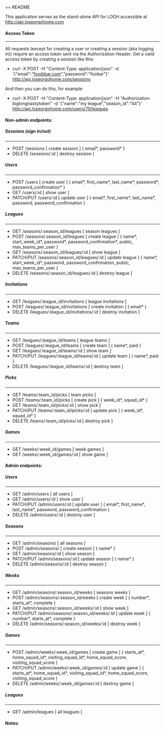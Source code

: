 == README

This application serves as the stand-alone API for LOGH accessible at http://api.loseorgohome.com

#### Access Token
---

All requests (except for creating a user or creating a session (aka logging in)) require an access token sent via the Authorization Header. Get a valid access token by creating a session like this:

- curl -X POST -H "Content-Type: application/json" -d '{"email":"foo@bar.com","password":"foobar"}' http://api.loseorgohome.com/sessions

And then you can do this, for example:

- curl -X POST -H "Content-Type: application/json" -H "Authorization: biglongnastytoken" -d '{"name":"my league","season_id":"44"}' http://api.loseorgohome.com/users/79/leagues

#### Non-admin endpoints:

##### Sessions (sign in/out)
---
* POST        /sessions                                   [ create session ] { email*, password* }
* DELETE      /sessions/:id                               [ destroy session ]

##### Users
---
* POST        /users                                       [ create user ] { email*, first_name*, last_name*, password*, password_confirmation* }
* GET         /users/:id                                   [ show user ]
* PATCH/PUT   /users/:id                                   [ update user ] { email*, first_name*, last_name*, password, password_confirmation }

##### Leagues
---
* GET         /seasons/:season_id/leagues                   [ season leagues ]
* POST        /seasons/:season_id/leagues                   [ create league ] { name*, start_week_id*, password*, password_confirmation*, public, max_teams_per_user }
* GET         /seasons/:season_id/leagues/:id               [ show league ]
* PATCH/PUT   /seasons/:season_id/leagues/:id               [ update league ] { name*, start_week_id*, password, password_confirmation, public, max_teams_per_user }
* DELETE      /seasons/:season_id/leagues/:id               [ destroy league ]

##### Invitations
---
* GET         /leagues/:league_id/invitations               [ league invitations ]
* POST        /leagues/:league_id/invitations               [ create invitation ] { email* }
* DELETE      /leagues/:league_id/invitations/:id           [ destroy invitation ]

##### Teams
---
* GET         /leagues/:league_id/teams                     [ league teams ]
* POST        /leagues/:league_id/teams                     [ create team ] { name*, paid }
* GET         /leagues/:league_id/teams/:id                 [ show team ]
* PATCH/PUT   /leagues/:league_id/teams/:id                 [ update team ] { name*, paid }
* DELETE      /leagues/:league_id/teams/:id                 [ destroy team ]

##### Picks
---
* GET         /teams/:team_id/picks                         [ team picks ]
* POST        /teams/:team_id/picks                         [ create pick ] { week_id*, squad_id* }
* GET         /teams/:team_id/picks/:id                     [ show pick ]
* PATCH/PUT   /teams/:team_id/picks/:id                     [ update pick ] { week_id*, squad_id* }
* DELETE      /teams/:team_id/picks/:id                     [ destroy pick ]

##### Games
---
* GET         /weeks/:week_id/games                         [ week games ]
* GET         /weeks/:week_id/games/:id                     [ show game ]

#### Admin endpoints:

##### Users
---
* GET         /admin/users                                  [ all users ]
* GET         /admin/users/:id                              [ show user ]
* PATCH/PUT   /admin/users/:id                              [ update user ] { email*, first_name*, last_name*, password, password_confirmation }
* DELETE      /admin/users/:id                              [ destroy user ]

##### Seasons
---
* GET         /admin/seasons/                               [ all seasons ]
* POST        /admin/seasons/                               [ create season ] { name* }
* GET         /admin/seasons/:id                            [ show season ]
* PATCH/PUT   /admin/seasons/:id                            [ update season ] { name* }
* DELETE      /admin/seasons/:id                            [ destroy season ]


##### Weeks
---
* GET         /admin/seasons/:season_id/weeks               [ seasons weeks ]
* POST        /admin/seasons/:season_id/weeks               [ create week ] { number*, starts_at*, complete }
* GET         /admin/seasons/:season_id/weeks/:id           [ show week ]
* PATCH/PUT   /admin/seasons/:season_id/weeks/:id           [ update week ] { number*, starts_at*, complete }
* DELETE      /admin/seasons/:season_id/weeks/:id           [ destroy week ]

##### Games
---
* POST        /admin/weeks/:week_id/games                   [ create game ] { starts_at*, home_squad_id*, visiting_squad_id*, home_squad_score, visiting_squad_score }
* PATCH/PUT   /admin/weeks/:week_id/games/:id               [ update game ] { starts_at*, home_squad_id*, visiting_squad_id*, home_squad_score, visiting_squad_score }
* DELETE      /admin/weeks/:week_id/games/:id               [ destroy game ]

##### Leagues
---
* GET        /admin/leagues                                 [ all leagues ]


#### Notes:

